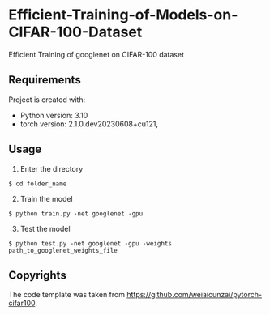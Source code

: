 # Efficient-Training-of-Models-on-CIFAR-100-Dataset

Efficient Training of googlenet on CIFAR-100 dataset

## Requirements
Project is created with:
* Python version: 3.10
* torch  version: 2.1.0.dev20230608+cu121,

## Usage

1. Enter the directory
```
$ cd folder_name
```

2. Train the model
```
$ python train.py -net googlenet -gpu
```

3. Test the model
```
$ python test.py -net googlenet -gpu -weights path_to_googlenet_weights_file
```

## Copyrights
The code template was taken from https://github.com/weiaicunzai/pytorch-cifar100.

